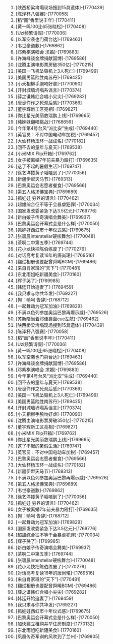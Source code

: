 
1. [陕西桥梁垮塌现场搜到15具遗体]-[1770439]
1. [陈泽杯八强赛]-[1770058]
1. [稻“画”香里说丰年]-[1770411]
1. [黄一鸣100比65张晓松]-[1770408]
1. [Uzi频繁请假]-[1770036]
1. [以军空袭也门荷台达]-[1769463]
1. [韦世豪道歉]-[1769862]
1. [邓紫棋演唱会 求婚]-[1769883]
1. [许海峰谈金牌捐献国博]-[1769586]
1. [沈腾主演电影票房破350亿]-[1770215]
1. [美国一飞机坠毁机上3人死亡]-[1769499]
1. [美国男篮险胜南苏丹]-[1769425]
1. [小夭相柳手腕吻好虐]-[1770090]
1. [开封城墙坍塌系谣言]-[1770374]
1. [薛之谦韩红合唱小尖尖]-[1769282]
1. [唐诡仵作之死观后感]-[1770366]
1. [董宇辉新工区亮相]-[1769827]
1. [你比星光美丽敖瑞鹏上线]-[1769665]
1. [纯妹妹翻唱挑战]-[1768659]
1. [今年第4号台风“派比安”生成]-[1769440]
1. [英官员：不对中国电动车加税]-[1769457]
1. [大仙杯杨玉环一战成名]-[1770182]
1. [回不去的童年与夏天]-[1769538]
1. [小米MIX Flip开箱]-[1769762]
1. [女子被离婚7年前夫暴力殴打]-[1769635]
1. [这了不起的暑假生活]-[1769747]
1. [徐艺洋搂黄子韬嗑到了]-[1770056]
1. [新疆伊犁天马节]-[1769313]
1. [巴黎奥运会志愿者餐食]-[1769566]
1. [第五人格求佛宝典]-[1769689]
1. [抓娃娃 穷养的谎言]-[1770462]
1. [超雄综合征不等于会暴虐犯罪]-[1770034]
1. [国家发改委紧急下达3.5亿元]-[1769776]
1. [新白娘子传奇演唱会舞美]-[1769937]
1. [巴黎奥运会开幕式会是什么样]-[1770050]
1. [抓娃娃西虹市十年仪式感]-[1769675]
1. [张碧晨interstellar硬核舞台]-[1770048]
1. [茶啊二中第五季]-[1769744]
1. [花小龙快把陈伯练废了]-[1770276]
1. [对话高考复读16年的唐尚珺]-[1769516]
1. [翻烂相册也要配曾舜晞BGM]-[1769486]
1. [来自肖家班的“天下”]-[1770481]
1. [东北雨姐吃新疆美食]-[1770160]
1. [辉子哭了]-[1769985]
1. [韩廷开始追妻了]-[1769459]
1. [我只求与你共华发]-[1769227]
1. [狗：呦呵 告辞]-[1768712]
1. [一起舞动为冠军加油]-[1769829]
1. [不满以色列参加奥运巴黎再爆示威]-[1769526]
1. [苏新皓当着邓佳鑫面cue左航]-[1769462]
1. [陕西桥梁垮塌现场搜到15具遗体]-[1770439]
1. [陈泽杯八强赛]-[1770058]
1. [稻“画”香里说丰年]-[1770411]
1. [Uzi频繁请假]-[1770036]
1. [黄一鸣100比65张晓松]-[1770408]
1. [以军空袭也门荷台达]-[1769463]
1. [许海峰谈金牌捐献国博]-[1769586]
1. [邓紫棋演唱会 求婚]-[1769883]
1. [今年第4号台风“派比安”生成]-[1769440]
1. [回不去的童年与夏天]-[1769538]
1. [唐诡仵作之死观后感]-[1770366]
1. [美国一飞机坠毁机上3人死亡]-[1769499]
1. [美国男篮险胜南苏丹]-[1769425]
1. [开封城墙坍塌系谣言]-[1770374]
1. [小夭相柳手腕吻好虐]-[1770090]
1. [沈腾主演电影票房破350亿]-[1770215]
1. [董宇辉新工区亮相]-[1769827]
1. [小米MIX Flip开箱]-[1769762]
1. [你比星光美丽敖瑞鹏上线]-[1769665]
1. [这了不起的暑假生活]-[1769747]
1. [英官员：不对中国电动车加税]-[1769457]
1. [巴黎奥运会志愿者餐食]-[1769566]
1. [大仙杯杨玉环一战成名]-[1770182]
1. [新疆伊犁天马节]-[1769313]
1. [不满以色列参加奥运巴黎再爆示威]-[1769526]
1. [第五人格求佛宝典]-[1769689]
1. [韦世豪道歉]-[1769862]
1. [徐艺洋搂黄子韬嗑到了]-[1770056]
1. [抓娃娃 穷养的谎言]-[1770462]
1. [女子被离婚7年前夫暴力殴打]-[1769635]
1. [狗：呦呵 告辞]-[1768712]
1. [一起舞动为冠军加油]-[1769829]
1. [国家发改委紧急下达3.5亿元]-[1769776]
1. [超雄综合征不等于会暴虐犯罪]-[1770034]
1. [辉子哭了]-[1769985]
1. [新白娘子传奇演唱会舞美]-[1769937]
1. [茶啊二中第五季]-[1769744]
1. [张碧晨interstellar硬核舞台]-[1770048]
1. [花小龙快把陈伯练废了]-[1770276]
1. [对话高考复读16年的唐尚珺]-[1769516]
1. [来自肖家班的“天下”]-[1770481]
1. [翻烂相册也要配曾舜晞BGM]-[1769486]
1. [薛之谦韩红合唱小尖尖]-[1769282]
1. [韩廷开始追妻了]-[1769459]
1. [我只求与你共华发]-[1769227]
1. [抓娃娃西虹市十年仪式感]-[1769675]
1. [巴黎奥运会开幕式会是什么样]-[1770050]
1. [加快建立租购并举住房制度]-[1770132]
1. [东北雨姐吃新疆美食]-[1770160]
1. [凤凰传奇军训的风吹到了兰州]-[1769805]